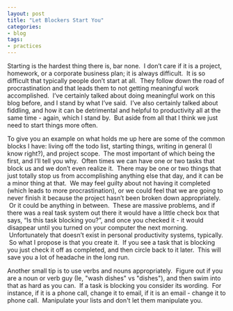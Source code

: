 ```yaml
---
layout: post
title: "Let Blockers Start You"
categories:
- blog
tags:
- practices
---
```


Starting is the hardest thing there is, bar none. &nbsp;I don’t care if it is a project, homework, or a corporate business plan; it is always difficult. &nbsp;It is so difficult that typically people don’t start at all. &nbsp;They follow down the road of procrastination and that leads them to not getting meaningful work accomplished. &nbsp;I’ve certainly talked about doing meaningful work on this blog before, and I stand by what I’ve said. &nbsp;I’ve also certainly talked about fiddling, and how it can be detrimental and helpful to productivity all at the same time - again, which I stand by. &nbsp;But aside from all that I think we just need to start things more often.&nbsp;

To give you an example on what holds me up here are some of the common blocks I have: living off the todo list, starting things, writing in general (I know right?), and project scope. &nbsp;The most important of which being the first, and I’ll tell you why. &nbsp;Often times we can have one or two tasks that block us and we don’t even realize it. &nbsp;There may be one or two things that just totally stop us from accomplishing anything else that day, and it can be a minor thing at that. &nbsp;We may feel guilty about not having it completed (which leads to more procrastination), or we could feel that we are going to never finish it because the project hasn’t been broken down appropriately. &nbsp;Or it could be anything in between. &nbsp;These are massive problems, and if there was a real task system out there it would have a little check box that says, “Is this task blocking you?”, and once you checked it - it would disappear until you turned on your computer the next morning. &nbsp;Unfortunately that doesn’t exist in personal productivity systems, typically. &nbsp;So what I propose is that you create it. &nbsp;If you see a task that is blocking you just check it off as completed, and then circle back to it later. &nbsp;This will save you a lot of headache in the long run.

Another small tip is to use verbs and nouns appropriately. &nbsp;Figure out if you are a noun or verb guy (Ie, "wash dishes" vs "dishes"), and then swim into that as hard as you can. &nbsp;If a task is blocking you consider its wording. &nbsp;For instance, if it is a phone call, change it to email, if it is an email - change it to phone call. &nbsp;Manipulate your lists and don't let them manipulate you. &nbsp;